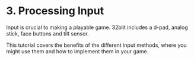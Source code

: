 # 3. Processing Input

Input is crucial to making a playable game. 32blit includes a d-pad, analog stick, face buttons and tilt sensor.

This tutorial covers the benefits of the different input methods, where you might use them and how to implement them in your game.
